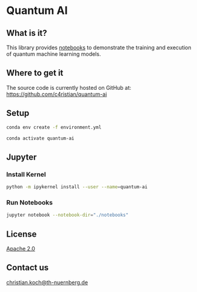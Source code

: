 # Quantum AI

## What is it?
This library provides [notebooks](notebooks) to demonstrate the training and execution 
of quantum machine learning models.

## Where to get it
The source code is currently hosted on GitHub at:
https://github.com/c4ristian/quantum-ai

## Setup
```sh
conda env create -f environment.yml

conda activate quantum-ai
```

## Jupyter
### Install Kernel 
```sh
python -m ipykernel install --user --name=quantum-ai
```

### Run Notebooks
```sh
jupyter notebook --notebook-dir="./notebooks"
```

## License
[Apache 2.0](LICENSE.txt)


## Contact us
[christian.koch@th-nuernberg.de](mailto:christian.koch@th-nuernberg.de)
